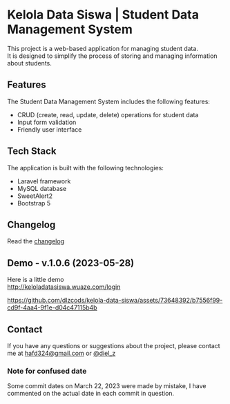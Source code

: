 # Kelola Data Siswa | Student Data Management System
This project is a web-based application for managing student data. 
<br>
It is designed to simplify the process of storing and managing information about students.

## Features
The Student Data Management System includes the following features:

- CRUD (create, read, update, delete) operations for student data
- Input form validation
- Friendly user interface

## Tech Stack
The application is built with the following technologies:

- Laravel framework
- MySQL database
- SweetAlert2
- Bootstrap 5

## Changelog
Read the [changelog](https://github.com/dlzcods/kelola-data-siswa/blob/main/CHANGELOG.md)

## Demo - v.1.0.6 (2023-05-28)
Here is a little demo
<br>
http://keloladatasiswa.wuaze.com/login
<br>

https://github.com/dlzcods/kelola-data-siswa/assets/73648392/b7556f99-cd9f-4aa4-9f1e-d04c47115b4b



## Contact
If you have any questions or suggestions about the project, please contact me at [hafd324@gmail.com](mailto:hafd324d@gmail.com) or [@diel_z](https://www.instagram.com/diel_z/?hl=id)

### Note for confused date
Some commit dates on March 22, 2023 were made by mistake, I have commented on the actual date in each commit in question.
